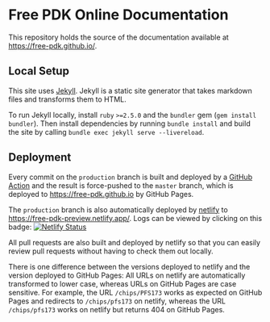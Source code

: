 # Free PDK Online Documentation

This repository holds the source of the documentation available at https://free-pdk.github.io/.

## Local Setup

This site uses [Jekyll](https://jekyllrb.com/).
Jekyll is a static site generator that takes markdown files and transforms them to HTML.

To run Jekyll locally, install `ruby` `>=2.5.0` and the `bundler` gem (`gem install bundler`).
Then install dependencies by running `bundle install` and build the site by calling `bundle exec jekyll serve --livereload`.

## Deployment

Every commit on the `production` branch is built and deployed by a [GitHub Action](https://github.com/free-pdk/free-pdk.github.io/actions) and the result is force-pushed to the `master` branch, which is deployed to https://free-pdk.github.io by GitHub Pages.

The `production` branch is also automatically deployed by [netlify](https://www.netlify.com/) to https://free-pdk-preview.netlify.app/.
Logs can be viewed by clicking on this badge: [![Netlify Status](https://api.netlify.com/api/v1/badges/d2729f79-e836-460b-a65f-7199eb8f3b97/deploy-status)](https://app.netlify.com/sites/free-pdk-preview/deploys)

All pull requests are also built and deployed by netlify so that you can easily review pull requests without having to check them out locally.

There is one difference between the versions deployed to netlify and the version deployed to GitHub Pages: All URLs on netlify are automatically transformed to lower case, whereas URLs on GitHub Pages are case sensitive. For example, the URL `/chips/PFS173` works as expected on GitHub Pages and redirects to `/chips/pfs173` on netlify, whereas the URL `/chips/pfs173` works on netlify but returns 404 on GitHub Pages.